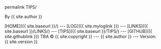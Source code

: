 permalink
TIPS/

By {{ site.author }}

[HOME]({{ site.baseurl }}/) --- [LOG]({{ site.myloglink }}) --- [LINKS]({{ site.baseurl }}/LINKS/) --- [TIPS]({{ site.baseurl }}/TIPS/) --- [GITHUB]({{ site.githublink }})
TBA
© {{ site.copyright }} --- {{ site.author }} --- Version: {{ site.version }}. 
